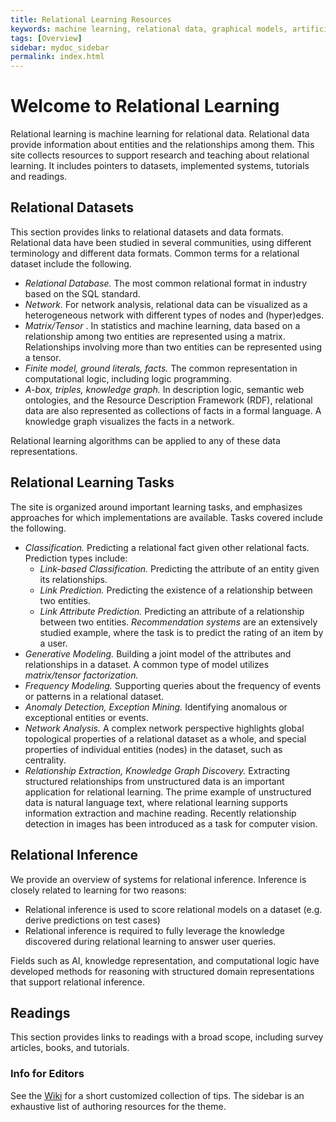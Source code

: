 ```yaml
---
title: Relational Learning Resources
keywords: machine learning, relational data, graphical models, artificial intelligence, relational inference
tags: [Overview]
sidebar: mydoc_sidebar
permalink: index.html
---
```



# Welcome to Relational Learning

Relational learning is machine learning for relational data. Relational data provide information about entities and the relationships among them. This site collects resources to support research and teaching about relational learning. It includes pointers to datasets, implemented systems, tutorials and readings. 


## Relational Datasets

This section provides links to relational datasets and data formats.
Relational data have been studied in several communities, using different terminology and different data formats. Common terms for a relational dataset include the following. 

+ <i> Relational Database. </i> The most common relational format in industry based on the SQL standard.
+ <i> Network. </i> For network analysis, relational data can be visualized as a heterogeneous network with different types of nodes and (hyper)edges. 
+ <i> Matrix/Tensor </i>. In statistics and machine learning, data based on a relationship among two entities are represented using a matrix. Relationships involving more than two entities can be represented using a tensor. 
+ <i> Finite model, ground literals, facts. </i> The common representation in computational logic, including logic programming.
+ <i> A-box, triples, knowledge graph. </i> In description logic, semantic web ontologies, and the Resource Description Framework (RDF), relational data are also represented as collections of facts in a formal language. A knowledge graph visualizes the facts in a network. 

Relational learning algorithms can be applied to any of these data representations.

## Relational Learning Tasks

The site is organized around important learning tasks, and emphasizes approaches for which implementations are available. Tasks covered include the following.

+ <i> Classification. </i> Predicting a relational fact given other relational facts. Prediction types include:
  + <i> Link-based Classification. </i> Predicting the attribute of an entity given its relationships.
  + <i> Link Prediction. </i> Predicting the existence of a relationship between two entities.
  + <i> Link Attribute Prediction. </i> Predicting an attribute of a relationship between two entities. <i> Recommendation systems </i> are an extensively studied example, where the task is to predict the rating of an item by a user.
+ <i> Generative Modeling. </i> Building a joint model of the attributes and relationships in a dataset. A common type of model utilizes <i> matrix/tensor factorization. </i>
+ <i> Frequency Modeling. </i> Supporting queries about the frequency of events or patterns in a relational dataset. 
+ <i> Anomaly Detection, Exception Mining. </i> Identifying anomalous or exceptional entities or events. 
+ <i> Network Analysis. </i> A complex network perspective highlights global topological properties of a relational dataset as a whole, and special properties of individual entities (nodes) in the dataset, such as centrality.
+ <i> Relationship Extraction, Knowledge Graph Discovery. </i> Extracting structured relationships from unstructured data is an important application for relational learning. The prime example of unstructured data is natural language text, where relational learning supports information extraction and machine reading. Recently relationship detection in images has been introduced as a task for computer vision.

  
## Relational Inference

We provide an overview of systems for relational inference. Inference is closely related to learning for two reasons: 

+ Relational inference is used to score relational models on a dataset (e.g. derive predictions on test cases)
+ Relational inference is required to fully leverage the knowledge discovered during relational learning to answer user queries.

Fields such as AI, knowledge representation, and computational logic have developed methods for reasoning with structured domain representations that support relational inference.

## Readings

This section provides links to readings with a broad scope, including survey articles, books, and tutorials. 

### Info for Editors

See the [Wiki](https://github.com/relational-learning/relational-learning.github.io/wiki/Github-Pages-Info) for a short customized collection of tips. The sidebar is an exhaustive list of authoring resources for the theme.


